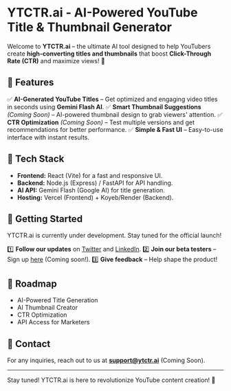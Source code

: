 # YTCTR.ai - AI-Powered YouTube Title & Thumbnail Generator

Welcome to **YTCTR.ai** – the ultimate AI tool designed to help YouTubers create **high-converting titles and thumbnails** that boost **Click-Through Rate (CTR)** and maximize views! 🚀

## 🌟 Features

✅ **AI-Generated YouTube Titles** – Get optimized and engaging video titles in seconds using **Gemini Flash AI**.
✅ **Smart Thumbnail Suggestions** *(Coming Soon)* – AI-powered thumbnail design to grab viewers' attention.
✅ **CTR Optimization** *(Coming Soon)* – Test multiple versions and get recommendations for better performance.
✅ **Simple & Fast UI** – Easy-to-use interface with instant results.

## 🔧 Tech Stack

- **Frontend:** React (Vite) for a fast and responsive UI.
- **Backend:** Node.js (Express) / FastAPI for API handling.
- **AI API:** Gemini Flash (Google AI) for title generation.
- **Hosting:** Vercel (Frontend) + Koyeb/Render (Backend).

## 🚀 Getting Started

YTCTR.ai is currently under development. Stay tuned for the official launch!

1️⃣ **Follow our updates** on [Twitter](#) and [LinkedIn](#).
2️⃣ **Join our beta testers** – Sign up [here](#) (Coming soon!).
3️⃣ **Give feedback** – Help shape the product!

## 📅 Roadmap

- AI-Powered Title Generation
- AI Thumbnail Creator
- CTR Optimization
- API Access for Marketers

## 📩 Contact

For any inquiries, reach out to us at **support@ytctr.ai** (Coming Soon).

---

Stay tuned! YTCTR.ai is here to revolutionize YouTube content creation! 🚀

